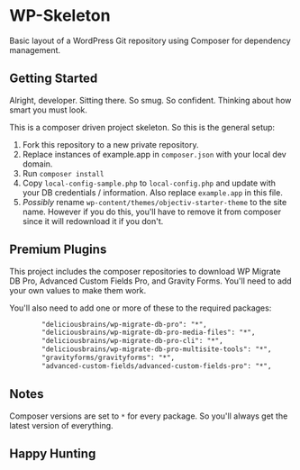 # WP-Skeleton
Basic layout of a WordPress Git repository using Composer for dependency management.

## Getting Started

Alright, developer. Sitting there. So smug. So confident. Thinking about how smart you must look.

This is a composer driven project skeleton. So this is the general setup:
1. Fork this repository to a new private repository.
2. Replace instances of example.app in `composer.json` with your local dev domain.
3. Run `composer install`
4. Copy `local-config-sample.php` to `local-config.php` and update with your DB credentials / information. Also replace `example.app` in this file. 
5. *Possibly* rename `wp-content/themes/objectiv-starter-theme` to the site name. However if you do this, you'll have to remove it from composer since it will redownload it if you don't. 

## Premium Plugins

This project includes the composer repositories to download WP Migrate DB Pro, Advanced Custom Fields Pro, and Gravity Forms. You'll need to add your own values to make them work.

You'll also need to add one or more of these to the required packages:
```txt
        "deliciousbrains/wp-migrate-db-pro": "*",
        "deliciousbrains/wp-migrate-db-pro-media-files": "*",
        "deliciousbrains/wp-migrate-db-pro-cli": "*",
        "deliciousbrains/wp-migrate-db-pro-multisite-tools": "*",
        "gravityforms/gravityforms": "*",
        "advanced-custom-fields/advanced-custom-fields-pro": "*",
```

## Notes

Composer versions are set to `*` for every package. So you'll always get the latest version of everything. 

## Happy Hunting
